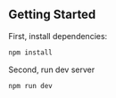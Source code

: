## Getting Started

First, install dependencies:

```bash
npm install
```
Second, run dev server

```bash
npm run dev
